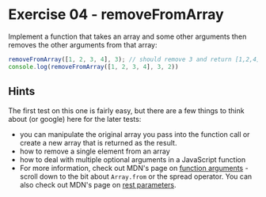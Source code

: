 # Exercise 04 - removeFromArray

Implement a function that takes an array and some other arguments then removes the other arguments from that array:

```javascript
removeFromArray([1, 2, 3, 4], 3); // should remove 3 and return [1,2,4]
console.log(removeFromArray([1, 2, 3, 4], 3, 2))
```

## Hints

The first test on this one is fairly easy, but there are a few things to think about (or google) here for the later tests:

- you can manipulate the original array you pass into the function call or create a new array that is returned as the result.
- how to remove a single element from an array
- how to deal with multiple optional arguments in a JavaScript function
- For more information, check out MDN's page on [function arguments](https://developer.mozilla.org/en-US/docs/Web/JavaScript/Reference/Functions/arguments) - scroll down to the bit about `Array.from` or the spread operator. You can also check out MDN's page on [rest parameters](https://developer.mozilla.org/en-US/docs/Web/JavaScript/Reference/Functions/rest_parameters).
